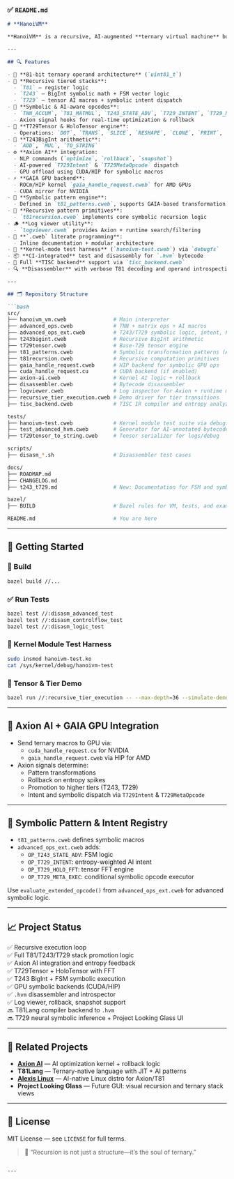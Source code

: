 ### ✅ `README.md`

```markdown
# **HanoiVM**

**HanoiVM** is a recursive, AI-augmented **ternary virtual machine** built on a symbolic base-81 logic architecture. It forms the execution core of the **Axion + T81Lang** ecosystem, supporting **recursive stack tiers**, **TISC instruction dispatch**, and **GPU-accelerated symbolic macros**. Designed for both research and future hardware acceleration, it demonstrates a full-stack ternary computing platform.

---

## 🔍 Features

- 🔺 **81-bit ternary operand architecture** (`uint81_t`)
- 🔁 **Recursive tiered stacks**:
  - `T81` — register logic
  - `T243` — BigInt symbolic math + FSM vector logic
  - `T729` — tensor AI macros + symbolic intent dispatch
- 🧠 **Symbolic & AI-aware opcodes**:
  - `TNN_ACCUM`, `T81_MATMUL`, `T243_STATE_ADV`, `T729_INTENT`, `T729_META_EXEC`
  - Axion signal hooks for real-time optimization & rollback
- 🎨 **T729Tensor & HoloTensor engine**:
  - Operations: `DOT`, `TRANS`, `SLICE`, `RESHAPE`, `CLONE`, `PRINT`, `FFT`
- 🔢 **T243BigInt arithmetic**:
  - `ADD`, `MUL`, `TO_STRING`
- ⚙️ **Axion AI** integration:
  - NLP commands (`optimize`, `rollback`, `snapshot`)
  - AI-powered `T729Intent` & `T729MetaOpcode` dispatch
  - GPU offload using CUDA/HIP for symbolic macros
- ⚡ **GAIA GPU backend**:
  - ROCm/HIP kernel `gaia_handle_request.cweb` for AMD GPUs
  - CUDA mirror for NVIDIA
- 🧬 **Symbolic pattern engine**:
  - Defined in `t81_patterns.cweb`, supports GAIA-based transformation
- 🔁 **Recursive pattern primitives**:
  - `t81recursion.cweb` implements core symbolic recursion logic
- 🪵 **Log viewer utility**:
  - `logviewer.cweb` provides Axion + runtime search/filtering
- 📄 **`.cweb` literate programming**:
  - Inline documentation + modular architecture
- 🧪 **Kernel-mode test harness** (`hanoivm-test.cweb`) via `debugfs`
- 📦 **CI-integrated** test and disassembly for `.hvm` bytecode
- 🧠 Full **TISC backend** support via `tisc_backend.cweb`
- 🔍 **Disassembler** with verbose T81 decoding and operand introspection

---

## 🗂️ Repository Structure

```bash
src/
├── hanoivm_vm.cweb               # Main interpreter
├── advanced_ops.cweb             # TNN + matrix ops + AI macros
├── advanced_ops_ext.cweb         # T243/T729 symbolic logic, intent, FFT, meta
├── t243bigint.cweb               # Recursive BigInt arithmetic
├── t729tensor.cweb               # Base-729 tensor engine
├── t81_patterns.cweb             # Symbolic transformation patterns (AI + GAIA aware)
├── t81recursion.cweb             # Recursive computation primitives
├── gaia_handle_request.cweb      # HIP backend for symbolic GPU ops
├── cuda_handle_request.cu        # CUDA backend (if enabled)
├── axion-ai.cweb                 # Kernel AI logic + rollback
├── disassembler.cweb             # Bytecode disassembler
├── logviewer.cweb                # Log inspector for Axion + runtime metadata
├── recursive_tier_execution.cweb # Demo driver for tier transitions
├── tisc_backend.cweb             # TISC IR compiler and entropy analyzer

tests/
├── hanoivm-test.cweb             # Kernel module test suite via debugfs
├── test_advanced_hvm.cweb        # Generator for AI-annotated bytecode
├── t729tensor_to_string.cweb     # Tensor serializer for logs/debug

scripts/
├── disasm_*.sh                   # Disassembler test cases

docs/
├── ROADMAP.md
├── CHANGELOG.md
├── t243_t729.md                  # New: Documentation for FSM and symbolic AI layers

bazel/
├── BUILD                         # Bazel rules for VM, tests, and examples

README.md                         # You are here
```

---

## 🚀 Getting Started

### 🔧 Build

```bash
bazel build //...
```

### ✅ Run Tests

```bash
bazel test //:disasm_advanced_test
bazel test //:disasm_controlflow_test
bazel test //:disasm_logic_test
```

### 🧠 Kernel Module Test Harness

```bash
sudo insmod hanoivm-test.ko
cat /sys/kernel/debug/hanoivm-test
```

### 🔬 Tensor & Tier Demo

```bash
bazel run //:recursive_tier_execution -- --max-depth=36 --simulate-demotion
```

---

## 🧩 Axion AI + GAIA GPU Integration

- Send ternary macros to GPU via:
  - `cuda_handle_request.cu` for NVIDIA
  - `gaia_handle_request.cweb` via HIP for AMD
- Axion signals determine:
  - Pattern transformations
  - Rollback on entropy spikes
  - Promotion to higher tiers (T243, T729)
  - Intent and symbolic dispatch via `T729Intent` & `T729MetaOpcode`

---

## 🧠 Symbolic Pattern & Intent Registry

- `t81_patterns.cweb` defines symbolic macros
- `advanced_ops_ext.cweb` adds:
  - `OP_T243_STATE_ADV`: FSM logic
  - `OP_T729_INTENT`: entropy-weighted AI intent
  - `OP_T729_HOLO_FFT`: tensor FFT engine
  - `OP_T729_META_EXEC`: conditional symbolic opcode executor

Use `evaluate_extended_opcode()` from `advanced_ops_ext.cweb` for advanced symbolic logic.

---

## 📈 Project Status

✅ Recursive execution loop  
✅ Full T81/T243/T729 stack promotion logic  
✅ Axion AI integration and entropy feedback  
✅ T729Tensor + HoloTensor with FFT  
✅ T243 BigInt + FSM symbolic execution  
✅ GPU symbolic backends (CUDA/HIP)  
✅ `.hvm` disassembler and introspector  
✅ Log viewer, rollback, snapshot support  
🔜 T81Lang compiler backend to `.hvm`  
🔜 T729 neural symbolic inference + Project Looking Glass UI  

---

## 🔗 Related Projects

- [**Axion AI**](https://github.com/copyl-sys) — AI optimization kernel + rollback logic  
- **T81Lang** — Ternary-native language with JIT + AI patterns  
- [**Alexis Linux**](https://github.com/copyl-sys) — AI-native Linux distro for Axion/T81  
- **Project Looking Glass** — Future GUI: visual recursion and ternary stack views

---

## 📜 License

MIT License — see `LICENSE` for full terms.

> 🧠 “Recursion is not just a structure—it’s the soul of ternary.”
```

---
